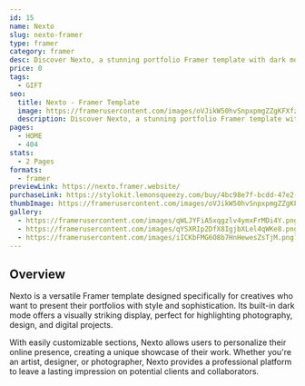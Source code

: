 ```yaml
---
id: 15
name: Nexto
slug: nexto-framer
type: framer
category: framer
desc: Discover Nexto, a stunning portfolio Framer template with dark mode, customizable layouts, and an elegant design to showcase your creative work.
price: 0
tags:
  - GIFT
seo:
  title: Nexto - Framer Template
  image: https://framerusercontent.com/images/oVJikW50hvSnpxpmgZZgKFXfzKQ.png?scale-down-to=1024
  description: Discover Nexto, a stunning portfolio Framer template with dark mode, customizable layouts, and an elegant design to showcase your creative work.
pages:
  - HOME
  - 404
stats:
  - 2 Pages
formats:
  - framer
previewLink: https://nexto.framer.website/
purchaseLink: https://stylokit.lemonsqueezy.com/buy/4bc98e7f-bcdd-47e2-9180-be8c11174e5b
thumbImage: https://framerusercontent.com/images/oVJikW50hvSnpxpmgZZgKFXfzKQ.png?scale-down-to=1024
gallery:
  - https://framerusercontent.com/images/qWLJYFiA5xqgzlv4ymxFrMDi4Y.png?scale-down-to=1024
  - https://framerusercontent.com/images/qYSXRIp2DfX8IgjbXLel4qWKe8.png?scale-down-to=1024
  - https://framerusercontent.com/images/iICKbFMG6O8b7HnHewesZsTjM.png?scale-down-to=1024
---
```


## Overview

Nexto is a versatile Framer template designed specifically for creatives who want to present their portfolios with style and sophistication. Its built-in dark mode offers a visually striking display, perfect for highlighting photography, design, and digital projects.

With easily customizable sections, Nexto allows users to personalize their online presence, creating a unique showcase of their work. Whether you're an artist, designer, or photographer, Nexto provides a professional platform to leave a lasting impression on potential clients and collaborators.
